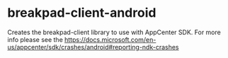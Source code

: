 # breakpad-client-android

Creates the breakpad-client library to use with AppCenter SDK.
For more info please see the https://docs.microsoft.com/en-us/appcenter/sdk/crashes/android#reporting-ndk-crashes
